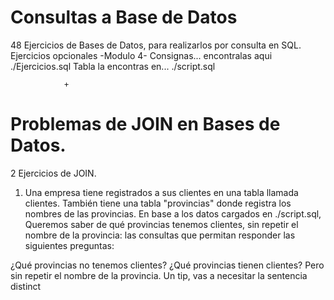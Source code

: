 # Consultas a Base de Datos
48 Ejercicios de Bases de Datos, para realizarlos por consulta en SQL.
Ejercicios opcionales -Modulo 4- 
Consignas... encontralas aqui ./Ejercicios.sql
Tabla la encontras en... ./script.sql

                +   

# Problemas de JOIN en Bases de Datos.
2 Ejercicios de JOIN.

1) Una empresa tiene registrados a sus clientes en una tabla llamada clientes. También tiene una tabla "provincias" donde registra los nombres de las provincias. En base a los datos cargados en ./script.sql, Queremos saber de qué provincias tenemos clientes, sin repetir el nombre de la provincia: las consultas que permitan responder las siguientes preguntas:

¿Qué provincias no tenemos clientes?
¿Qué provincias tienen clientes? Pero sin repetir el nombre de la provincia. Un tip, vas a necesitar la sentencia distinct